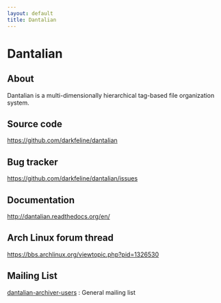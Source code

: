 ```yaml
---
layout: default
title: Dantalian
---
```


# Dantalian

## About

Dantalian is a multi-dimensionally hierarchical tag-based file organization system.

## Source code

<https://github.com/darkfeline/dantalian>

## Bug tracker

<https://github.com/darkfeline/dantalian/issues>

## Documentation

<http://dantalian.readthedocs.org/en/>

## Arch Linux forum thread

<https://bbs.archlinux.org/viewtopic.php?pid=1326530>

## Mailing List

[dantalian-archiver-users](https://lists.sourceforge.net/lists/listinfo/dantalian-archiver-users)
: General mailing list
